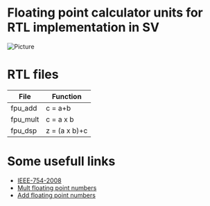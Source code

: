 # Floating point calculator units for RTL implementation in SV

![Picture](http://www.science.smith.edu/dftwiki/images/f/f1/CSC231RangeOfFloats.jpg)

# RTL files


|    File  | Function     |
| -------- | ------------ |
| fpu_add  | c = a+b      |
| fpu_mult |c = a x b     |
| fpu_dsp  |z = (a x b)+c |


# Some usefull links
* [IEEE-754-2008](http://www.csee.umbc.edu/~tsimo1/CMSC455/IEEE-754-2008.pdf)
* [Mult floating point numbers](https://www.cs.umd.edu/class/sum2003/cmsc311/Notes/BinMath/multFloat.html)
* [Add floating point numbers](https://www.cs.umd.edu/class/sum2003/cmsc311/Notes/BinMath/addFloat.html)

